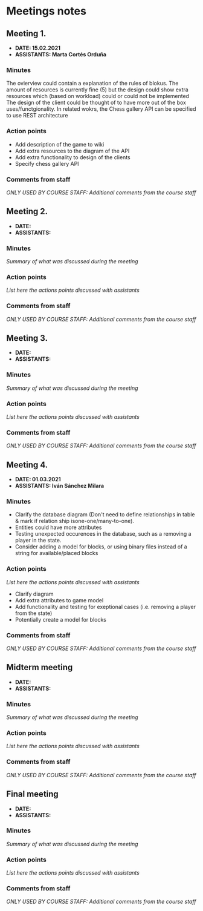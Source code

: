 # Meetings notes

## Meeting 1.
* **DATE: 15.02.2021**
* **ASSISTANTS: Marta Cortés Orduña**

### Minutes
The ovierview could contain a explanation of the rules of blokus.
The amount of resources is currently fine (5) but the design could show extra resources which (based on workload) could or could not be implemented
The design of the client could be thought of to have more out of the box uses/functgionality.
In related wokrs, the Chess gallery API can be specified to use REST architecture

### Action points
* Add description of the game to wiki
* Add extra resources to the diagram of the API
* Add extra functionality to design of the clients
* Specify chess gallery API


### Comments from staff
*ONLY USED BY COURSE STAFF: Additional comments from the course staff*

## Meeting 2.
* **DATE:**
* **ASSISTANTS:**

### Minutes
*Summary of what was discussed during the meeting*

### Action points
*List here the actions points discussed with assistants*


### Comments from staff
*ONLY USED BY COURSE STAFF: Additional comments from the course staff*

## Meeting 3.
* **DATE:**
* **ASSISTANTS:**

### Minutes
*Summary of what was discussed during the meeting*

### Action points
*List here the actions points discussed with assistants*


### Comments from staff
*ONLY USED BY COURSE STAFF: Additional comments from the course staff*

## Meeting 4.
* **DATE: 01.03.2021**
* **ASSISTANTS: Iván Sánchez Milara**

### Minutes
- Clarify the database diagram (Don't need to define relationships in table & mark  if relation ship isone-one/many-to-one).
- Entities could have more attributes
- Testing unexpected occurences in the database, such as a removing a player in the state.
- Consider adding a model for blocks, or using binary files instead of a string for available/placed blocks


### Action points
*List here the actions points discussed with assistants*
- Clarify diagram
- Add extra attributes to game model
- Add functionality and testing for exeptional cases (i.e. removing a player from the state)
- Potentially create a model for blocks 

### Comments from staff
*ONLY USED BY COURSE STAFF: Additional comments from the course staff*

## Midterm meeting
* **DATE:**
* **ASSISTANTS:**

### Minutes
*Summary of what was discussed during the meeting*

### Action points
*List here the actions points discussed with assistants*


### Comments from staff
*ONLY USED BY COURSE STAFF: Additional comments from the course staff*

## Final meeting
* **DATE:**
* **ASSISTANTS:**

### Minutes
*Summary of what was discussed during the meeting*

### Action points
*List here the actions points discussed with assistants*


### Comments from staff
*ONLY USED BY COURSE STAFF: Additional comments from the course staff*

